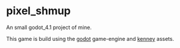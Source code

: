 # pixel_shmup
An small godot_4.1 project of mine.

This game is build using the [godot](https://godotengine.org/) game-engine and [kenney](https://www.kenney.nl/) assets.
